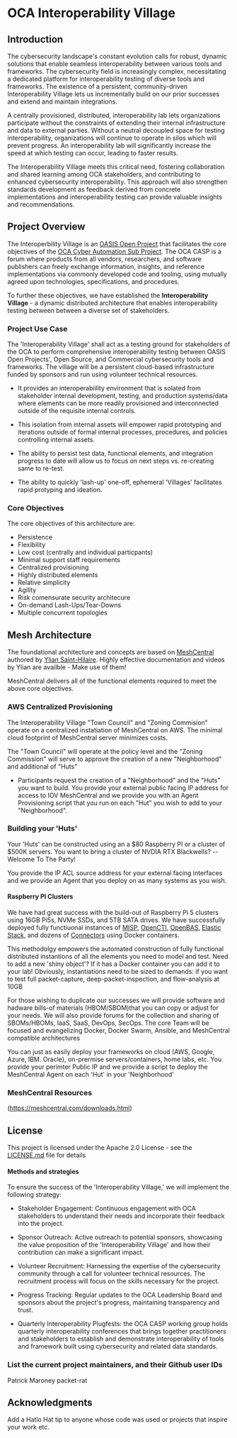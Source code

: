 
# OCA Interoperability Village

## Introduction

The cybersecurity landscape's constant evolution calls for robust, dynamic solutions that enable seamless interoperability between various tools and frameworks. The cybersecurity field is increasingly complex, necessitating a dedicated platform for interoperability testing of diverse tools and frameworks. The existence of a persistent, community-driven Interoperability Village lets us incrementally build on our prior successes and extend and maintain integrations.

A centrally provisioned, distributed, interoperability lab lets organizations participate without the constraints of extending their internal infrastructure and data to external parties. Without a neutral decoupled space for testing interoperability, organizations will continue to operate in silos which will prevent progress. An interoperability lab will significantly increase the speed at which testing can occur, leading to faster results.

The Interoperability Village meets this critical need, fostering collaboration and shared learning among OCA stakeholders, and contributing to enhanced cybersecurity interoperability. This approach will also strengthen standards development as feedback derived from concrete implementations and interoperability testing can provide valuable insights and recommendations.

## Project Overview

The  Interoperbility Village <Interoperability Village> is an [OASIS Open Project](https://oasis-open-projects.org/) that facilitates the core objectives of the [OCA Cyber Automation Sub Project](https://opencybersecurityalliance.org/casp/). The OCA CASP  is a forum where products from all vendors, researchers, and software publishers can freely exchange information, insights, and reference implementations via commonly developed code and tooling, using mutually agreed upon technologies, specifications, and procedures.

To further these objectives, we have established the **Interoperability Village** - a dynamic distributed architecture that enables interoperability testing between between a diverse set of stakeholders.

### Project Use Case 
The 'Interoperability Village' shall act as a testing ground for stakeholders of the OCA to perform
comprehensive interoperability testing between OASIS Open Projects', Open Source, and Commercial cybersecurity tools and frameworks. The village will be a persistent cloud-based infrastructure funded by sponsors and run using volunteer technical resources.  

* It provides an interoperabiility environment that is solated from stakeholder internal development, testing, and production systems/data where elements can be more readily provisioned and interconnected outside of the requisite internal controls.  

* This isolation from internal assets will empower rapid prototyping and iterations outside of formal internal processes, procedures, and policies controlling internal assets.

* The ability to persist test data, functional elements, and integration progress to date will allow us to focus on next steps vs. re-creating same to re-test.
* The ability to quickly 'lash-up' one-off, ephemeral 'Villages' facilitates rapid protyping and ideation.

### Core Objectives
The core objectives of this architecture are:

* Persistence
* Flexibility
* Low cost (centrally and individual particpants)
* Minimal support staff requirements
* Centralized provisioning
* Highly distributed elements
* Relative simplicity 
* Agility
* Risk comensurate security architecure
* On-demand Lash-Ups/Tear-Downs
* Multiple concurrent topologies 


## Mesh Architecture

The foundational architecture and concepts are based on [MeshCentral](https://meshcentral.com/) authored by [Ylian Saint-Hilaire](linkedin.com/in/ylianst).  Highly effective documentation and videos by Ylian are availble - Make use of them!

MeshCentral delivers all of the functional elements required to meet the above core objectives.

### AWS Centralized Provisioning
The Interoperability Village "Town Council" and "Zoning Commision" operate on a centralized instatiation of MeshCentral on AWS.  The minimal cloud footprint of MeshCentral server minimizes costs. 

The "Town Council" will operate at the policy level and the "Zoning Commission" will serve to approve the creation of a new "Neighborhood" and additional of "Huts"

* Participants request the creation of a "Neighborhood" and the "Huts" you want to build. You provide your external public facing IP address for access to IOV MeshCentral and we provide you with an Agent Provisioning script that you run on each "Hut" you wish to add to your "Neighborhood".

### Building your 'Huts'

Your 'Huts' can be constructed using an a $80 Raspberry PI or a cluster of $500K servers. You want to bring a cluster of NVDIA RTX Blackwells? -- Welcome To The Party!

You provide the IP ACL source address for your external facing interfaces and we provide an Agent that you deploy on as many systems as you wish.

#### Raspberry PI Clusters
We have had great success with the build-out of Raspberry Pi 5 clusters using 16GB Pi5s, NVMe SSDs, and 5TB SATA drives.  We have successfully deployed fully functiuonal instances of [MISP](https://www.misp-project.org/), [OpenCTI](https://filigran.io/solutions/open-cti/), [OpenBAS](https://filigran.io/solutions/open-bas/), [Elastic Stack](https://www.elastic.co/blog/getting-started-with-the-elastic-stack-and-docker-compose), and dozens of [Connectors](https://docs.opencti.io/latest/deployment/connectors/) using Docker containers.

This methodolgy empowers the automated construction of fully functional distributed instantions of all the elements you need to model and test.  Need to add a new 'shiny object'?  If it has a Docker container you can add it to your lab! Obviously, instantiations need to be sized to demands:  if you want to test full packet-capture, deep-packet-inspection, and flow-analysis at 10GB

For those wishing to duplicate our successes we will provide software and hadware bills-of materials (HBOM/SBOM)that you can copy or adjust for your needs.  We will also provide forums for the collection and sharing of SBOMs/HBOMs, IaaS, SaaS, DevOps, SecOps.  The core Team will be focused and evangelizing Docker, Docker Swarm, Ansible, and MeshCentral compatible architectures

You can just as easily deploy your frameworks on cloud (AWS, Google, Azure, IBM. Oracle), on-prermise servers/containers, home labs, etc.   You provide your perimter Public IP and we provide a script to deploy the MeshCentral Agent on each 'Hut' in your 'Neighborhood'


### MeshCentral Resources
(https://meshcentral.com/downloads.html)

## License

This project is licensed under the Apache 2.0 License - see the [LICENSE.md](./LICENSE.md) file for details

#### Methods and strategies 
To ensure the success of the 'Interoperability Village,' we will implement the following strategy:

* Stakeholder Engagement: Continuous engagement with OCA stakeholders to understand their needs and incorporate their feedback into the project.

* Sponsor Outreach: Active outreach to potential sponsors, showcasing the value proposition of the 'Interoperability Village' and how their contribution can make a significant impact.


* Volunteer Recruitment: Harnessing the expertise of the cybersecurity community through a call for volunteer technical resources. The recruitment process will focus on the skills necessary for the project.


* Progress Tracking: Regular updates to the OCA Leadership Board and sponsors about the project's progress, maintaining transparency and trust.


* Quarterly Interoperability Plugfests:  the OCA CASP working group holds quarterly interoperability conferences that brings together practitioners and stakeholders to establish and demonstrate interoperability of tools and framework built using cybersecurity and related data standards.


### List the current project maintainers, and their Github user IDs

Patrick Maroney  packet-rat  

## Acknowledgments

Add a Hatlo Hat tip to anyone whose code was used or projects that inspire your work etc.




